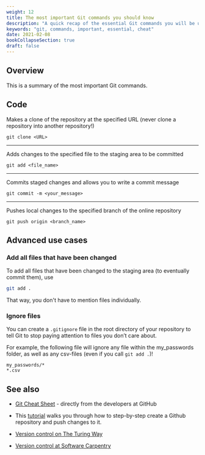 ```yaml
---
weight: 12
title: The most important Git commands you should know
description: "A quick recap of the essential Git commands you will be using everyday."
keywords: "git, commands, important, essential, cheat"
date: 2021-02-08
bookCollapseSection: true
draft: false
---
```


## Overview

This is a summary of the most important Git commands.


## Code

Makes a clone of the repository at the specified URL (never clone a repository into another repository!)

```
git clone <URL>
```

---

Adds changes to the specified file to the staging area to be committed

```
git add <file_name>
```

---

Commits staged changes and allows you to write a commit message
```
git commit -m <your_message>
```

---

Pushes local changes to the specified branch of the online repository
```
git push origin <branch_name>
```

## Advanced use cases

### Add all files that have been changed

To add all files that have been changed to the staging area (to eventually commit them), use

```bash
git add .
```

That way, you don't have to mention files individually.

### Ignore files

You can create a `.gitignore` file in the root directory of your repository to tell Git to stop paying attention to files you don’t care about.

For example, the following file will ignore any file within the my_passwords folder, as well as any csv-files (even if you call `git add .`)!

  ```
  my_passwords/*
  *.csv
  ```


## See also

* [Git Cheat Sheet](https://education.github.com/git-cheat-sheet-education.pdf) - directly from the developers at GitHub

* This [tutorial](../../../tutorials/version-control/version-control.html) walks you through how to step-by-step create a Github repository and push changes to it.

* [Version control on The Turing Way](https://the-turing-way.netlify.app/reproducible-research/vcs.html)

* [Version control at Software Carpentry](http://swcarpentry.github.io/git-novice/)
